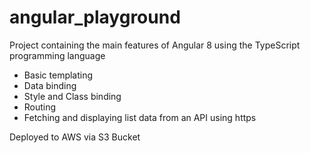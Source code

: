 # angular_playground
Project containing the main features of Angular 8 using the TypeScript programming language

- Basic templating
- Data binding
- Style and Class binding
- Routing
- Fetching and displaying list data from an API using https

Deployed to AWS via S3 Bucket
